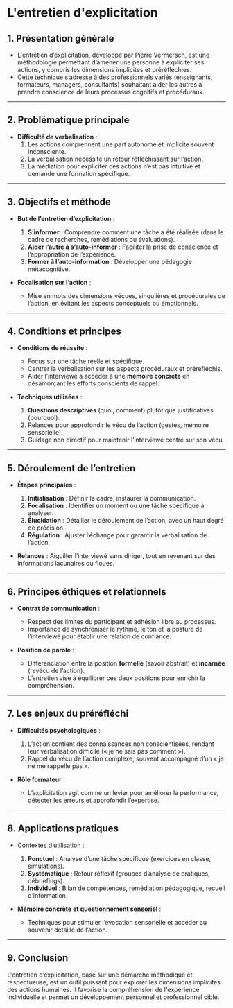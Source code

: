 # L'entretien d'explicitation

## 1. **Présentation générale**

-   L'entretien d’explicitation, développé par Pierre Vermersch, est une méthodologie permettant d’amener une personne à expliciter ses actions, y compris les dimensions implicites et préréfléchies.
-   Cette technique s’adresse à des professionnels variés (enseignants, formateurs, managers, consultants) souhaitant aider les autres à prendre conscience de leurs processus cognitifs et procéduraux.

----------
## 2. **Problématique principale**

-   **Difficulté de verbalisation** :
    1.  Les actions comprennent une part autonome et implicite souvent inconsciente.
    2.  La verbalisation nécessite un retour réfléchissant sur l’action.
    3.  La médiation pour expliciter ces actions n’est pas intuitive et demande une formation spécifique.

----------
## 3. **Objectifs et méthode**

-   **But de l’entretien d’explicitation** :
    
    1.  **S’informer** : Comprendre comment une tâche a été réalisée (dans le cadre de recherches, remédiations ou évaluations).
    2.  **Aider l’autre à s’auto-informer** : Faciliter la prise de conscience et l’appropriation de l’expérience.
    3.  **Former à l’auto-information** : Développer une pédagogie métacognitive.
-   **Focalisation sur l’action** :
    
    -   Mise en mots des dimensions vécues, singulières et procédurales de l’action, en évitant les aspects conceptuels ou émotionnels.

----------
## 4. **Conditions et principes**

-   **Conditions de réussite** :
    
    -   Focus sur une tâche réelle et spécifique.
    -   Centrer la verbalisation sur les aspects procéduraux et préréfléchis.
    -   Aider l’interviewé à accéder à une **mémoire concrète** en désamorçant les efforts conscients de rappel.
-   **Techniques utilisées** :
    
    1.  **Questions descriptives** (quoi, comment) plutôt que justificatives (pourquoi).
    2.  Relances pour approfondir le vécu de l’action (gestes, mémoire sensorielle).
    3.  Guidage non directif pour maintenir l’interviewé centré sur son vécu.

----------
## 5. **Déroulement de l’entretien**

-   **Étapes principales** :
    
    1.  **Initialisation** : Définir le cadre, instaurer la communication.
    2.  **Focalisation** : Identifier un moment ou une tâche spécifique à analyser.
    3.  **Élucidation** : Détailler le déroulement de l’action, avec un haut degré de précision.
    4.  **Régulation** : Ajuster l’échange pour garantir la verbalisation de l’action.
-   **Relances** : Aiguiller l’interviewé sans diriger, tout en revenant sur des informations lacunaires ou floues.
    

----------
## 6. **Principes éthiques et relationnels**

-   **Contrat de communication** :
    
    -   Respect des limites du participant et adhésion libre au processus.
    -   Importance de synchroniser le rythme, le ton et la posture de l’interviewé pour établir une relation de confiance.
-   **Position de parole** :
    
    -   Différenciation entre la position **formelle** (savoir abstrait) et **incarnée** (revécu de l’action).
    -   L’entretien vise à équilibrer ces deux positions pour enrichir la compréhension.
  
----------
## 7. **Les enjeux du préréfléchi**

-   **Difficultés psychologiques** :
    
    1.  L’action contient des connaissances non conscientisées, rendant leur verbalisation difficile (« je ne sais pas comment »).
    2.  Rappel du vécu de l’action complexe, souvent accompagné d’un « je ne me rappelle pas ».
-   **Rôle formateur** :
    
    -   L’explicitation agit comme un levier pour améliorer la performance, détecter les erreurs et approfondir l’expertise.

----------
## 8. **Applications pratiques**

-   Contextes d’utilisation :
    
    1.  **Ponctuel** : Analyse d’une tâche spécifique (exercices en classe, simulations).
    2.  **Systématique** : Retour réflexif (groupes d’analyse de pratiques, débriefings).
    3.  **Individuel** : Bilan de compétences, remédiation pédagogique, recueil d’information.
-   **Mémoire concrète et questionnement sensoriel** :
    
    -   Techniques pour stimuler l’évocation sensorielle et accéder au souvenir détaillé de l’action.

----------
## 9. **Conclusion**

L'entretien d’explicitation, basé sur une démarche méthodique et respectueuse, est un outil puissant pour explorer les dimensions implicites des actions humaines. Il favorise la compréhension de l'expérience individuelle et permet un développement personnel et professionnel ciblé.
<!--stackedit_data:
eyJoaXN0b3J5IjpbLTEyNjc1NjAxODUsMTk2NTcyNjIxNV19
-->